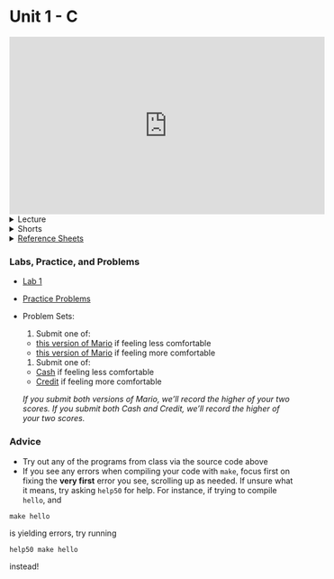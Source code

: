 # Unit 1 - C

<iframe width="560" height="315" src="https://www.youtube.com/embed/URrzmoIyqLw" title="YouTube video player" frameborder="0" allow="accelerometer; autoplay; clipboard-write; encrypted-media; gyroscope; picture-in-picture" allowfullscreen></iframe>

<details>
  <summary>Lecture</summary>
  <ul>
    <li><a href="https://cs50.harvard.edu/ap/2023/curriculum/x/notes/1/">Notes</a></li>
    <details><summary>Slides</summary>
    <ul>
      <li><a href="https://docs.google.com/presentation/d/1mRIN6EDK92NJJlazpFfBNKhxrAQUUxJOJW0UH7knS0g/edit?usp=sharing">Google Slides</a></li>
      <li><a href="https://cdn.cs50.net/2021/fall/lectures/1/lecture1.pdf">PDF</a></li>
    </ul>
    </details>
    <details><summary>Source Code</summary>
    <ul>
      <li><a href="https://cdn.cs50.net/2021/fall/lectures/1/src1/">Index</a></li>
      <li><a href="https://cdn.cs50.net/2021/fall/lectures/1/src1.pdf">PDF</a></li>
      <li><a href="https://cdn.cs50.net/2021/fall/lectures/1/src1.zip">Zip</a></li>
    </ul>
    </details>
  </ul>   
</details>

<details>  
  <summary>Shorts</summary>
  <ul>
    <li><a href="https://www.youtube.com/embed/q6K8KMqt8wQ">Data Types</a></li>
    <li><a href="https://www.youtube.com/embed/7apBtlEkJzk?rel=0">Operators</a></li>
    <li><a href="https://www.youtube.com/embed/FqUeHzvci10?rel=0">Conditional Statements</a></li>
    <li><a href="https://www.youtube.com/embed/QOvo-xFL9II?rel=0">Loops</a></li>
    <li><a href="https://www.youtube.com/embed/lnYKOnz9ln8?rel=0">Command Line</a></li>
  </ul>
</details>

<details>  
  <summary><a href="\apcsp\assets\pdfs\ch1-ref-sheets.pdf">Reference Sheets</a></summary>
  <ul>
    <li><a href="\apcsp\assets\pdfs\syntax.pdf">Syntax</a></li>
    <li><a href="\apcsp\assets\pdfs\variables.pdf">Variables</a></li>
    <li><a href="\apcsp\assets\pdfs\data_types.pdf">Data Types</a></li>
    <li><a href="\apcsp\assets\pdfs\operators.pdf">Operators</a></li>
    <li><a href="\apcsp\assets\pdfs\boolean_expressions.pdf">Boolean Expressions</a></li>
    <li><a href="\apcsp\assets\pdfs\loops.pdf">Loops</a></li>
    <li><a href="\apcsp\assets\pdfs\functions.pdf">Functions</a></li>
    <li><a href="\apcsp\assets\pdfs\libraries.pdf">Libraries</a></li>
    <li><a href="\apcsp\assets\pdfs\principles_of_good_design.pdf">Principles of Good Design</a></li>
  </ul>
</details>

### Labs, Practice, and Problems

- [Lab 1](\apcsp\psets\population)
- [Practice Problems](https://cs50.harvard.edu/ap/2023/problems/1/)
- Problem Sets:
  1. Submit one of:
    - [this version of Mario](https://cs50.harvard.edu/ap/2023/curriculum/x/psets/1/mario/less/) if feeling less comfortable
    - [this version of Mario](https://cs50.harvard.edu/ap/2023/curriculum/x/psets/1/mario/more/) if feeling more comfortable
  1. Submit one of:
    - [Cash](https://cs50.harvard.edu/ap/2023/curriculum/x/psets/1/cash/) if feeling less comfortable
    - [Credit](https://cs50.harvard.edu/ap/2023/curriculum/x/psets/1/credit/) if feeling more comfortable

    *If you submit both versions of Mario, we’ll record the higher of your two scores. If you submit both Cash and Credit, we’ll record the higher of your two scores.*
   
### Advice

- Try out any of the programs from class via the source code above
- If you see any errors when compiling your code with `make`, focus first on fixing the **very first** error you see, scrolling up as needed. If unsure what it means, try asking `help50` for help. For instance, if trying to compile `hello`, and 
```
make hello
```
is yielding errors, try running
```
help50 make hello
```
instead!